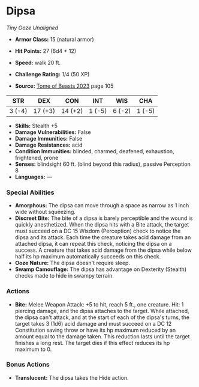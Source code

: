 # Dipsa

*Tiny* *Ooze* *Unaligned*

- **Armor Class:** 15 (natural armor)
- **Hit Points:** 27 (6d4 + 12)
- **Speed:** walk 20 ft.

- **Challenge Rating:** 1/4 (50 XP)
- **Source:** [Tome of Beasts 2023](https://koboldpress.com/kpstore/product/tome-of-beasts-1-2023-edition/) page 105

| STR | DEX | CON | INT | WIS | CHA |
| --- | --- | --- | --- | --- | --- |
| 3 (-4) | 17 (+3) | 14 (+2) | 1 (-5) | 6 (-2) | 1 (-5) |

- **Skills:** Stealth +5
- **Damage Vulnerabilities:** False
- **Damage Immunities:** False
- **Damage Resistances:** acid
- **Condition Immunities:** blinded, charmed, deafened, exhaustion, frightened, prone
- **Senses:** blindsight 60 ft. (blind beyond this radius), passive Perception 8
- **Languages:** —

### Special Abilities

- **Amorphous:** The dipsa can move through a space as narrow as 1 inch wide without squeezing.
- **Discreet Bite:** The bite of a dipsa is barely perceptible and the wound is quickly anesthetized. When the dipsa hits with a Bite attack, the target must succeed on a DC 15 Wisdom (Perception) check to notice the dipsa and its attack. Each time the creature takes acid damage from an attached dipsa, it can repeat this check, noticing the dipsa on a success. A creature that takes acid damage from the dipsa while below half its hp maximum automatically succeeds on this check.
- **Ooze Nature:** The dipsa doesn't require sleep.
- **Swamp Camouflage:** The dipsa has advantage on Dexterity (Stealth) checks made to hide in swampy terrain.

### Actions

- **Bite:** Melee Weapon Attack: +5 to hit, reach 5 ft., one creature. Hit: 1 piercing damage, and the dipsa attaches to the target. While attached, the dipsa can't attack, and at the start of each of the dipsa's turns, the target takes 3 (1d6) acid damage and must succeed on a DC 12 Constitution saving throw or have its hp maximum reduced by an amount equal to the damage taken. This reduction lasts until the target finishes a long rest. The target dies if this effect reduces its hp maximum to 0.

### Bonus Actions

- **Translucent:** The dipsa takes the Hide action.
